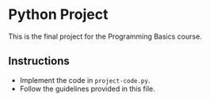 # Python Project
This is the final project for the Programming Basics course.

## Instructions
- Implement the code in `project-code.py`.
- Follow the guidelines provided in this file.